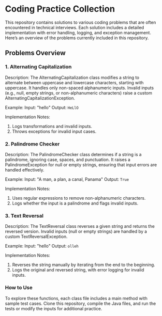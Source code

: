 # **Coding Practice Collection**
This repository contains solutions to various coding problems that are often encountered in technical interviews. Each solution includes a detailed implementation with error handling, logging, and exception management. Here’s an overview of the problems currently included in this repository.

## Problems Overview

### 1. Alternating Capitalization
Description:
The AlternatingCapitalization class modifies a string to alternate between uppercase and lowercase characters, starting with uppercase. It handles only non-spaced alphanumeric inputs. Invalid inputs (e.g., null, empty strings, or non-alphanumeric characters) raise a custom AlternatingCapitalizationException.

Example:
Input: "hello"
Output: `HeLlO`

Implementation Notes:
1. Logs transformations and invalid inputs.
2. Throws exceptions for invalid input cases.

### 2. Palindrome Checker
Description:
The PalindromeChecker class determines if a string is a palindrome, ignoring case, spaces, and punctuation. It raises a PalindromeException for null or empty strings, ensuring that input errors are handled effectively.

Example:
Input: "A man, a plan, a canal, Panama"
Output: `True`

Implementation Notes:
1. Uses regular expressions to remove non-alphanumeric characters.
2. Logs whether the input is a palindrome and flags invalid inputs.

### 3. Text Reversal
Description:
The TextReversal class reverses a given string and returns the reversed version. Invalid inputs (null or empty strings) are handled by a custom TextReversalException.

Example:
Input: "hello"
Output: `olleh`

Implementation Notes:
1. Reverses the string manually by iterating from the end to the beginning.
2. Logs the original and reversed string, with error logging for invalid inputs.

### **How to Use**
To explore these functions, each class file includes a main method with sample test cases. Clone this repository, compile the Java files, and run the tests or modify the inputs for additional practice.
